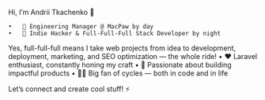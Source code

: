 Hi, I’m Andrii Tkachenko 👋

	•	🚀 Engineering Manager @ MacPaw by day
	•	🌙 Indie Hacker & Full-Full-Full Stack Developer by night

Yes, full-full-full means I take web projects from idea to development, deployment, marketing, and SEO optimization — the whole ride!
	•	❤️ Laravel enthusiast, constantly honing my craft
	•	🔧 Passionate about building impactful products
	•	🚴‍♂️ Big fan of cycles — both in code and in life

Let’s connect and create cool stuff! ⚡
